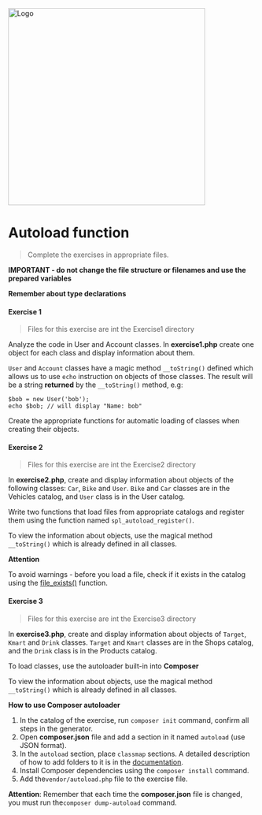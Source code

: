 <img alt="Logo" src="http://coderslab.pl/svg/logo-coderslab.svg" width="400">

# Autoload function

> Complete the exercises in appropriate files.

**IMPORTANT - do not change the file structure or filenames and use the prepared variables**

**Remember about type declarations**

#### Exercise 1

> Files for this exercise are int the Exercise1 directory

Analyze the code in User and Account classes. In **exercise1.php** create one object for each class and display information about them.

`User` and `Account` classes have a magic method `__toString()` defined which allows us to use `echo` instruction on objects of those classes. The result will be a string **returned** by the `__toString()` method, e.g:

```
$bob = new User('bob');
echo $bob; // will display "Name: bob"
```

Create the appropriate functions for automatic loading of classes when creating their objects.

#### Exercise 2

> Files for this exercise are int the Exercise2 directory

In **exercise2.php**, create and display information about objects of the following classes: `Car`, `Bike` and `User`. `Bike` and `Car` classes are in the Vehicles catalog, and `User` class is in the User catalog.

Write two functions that load files from appropriate catalogs and register them using the function named `spl_autoload_register()`.

To view the information about objects, use the magical method `__toString()` which is already defined in all classes.

**Attention**

To avoid warnings - before you load a file, check if it exists in the catalog using the [file_exists()](https://secure.php.net/manual/en/function.file-exists.php) function.

#### Exercise 3

> Files for this exercise are int the Exercise3 directory

In **exercise3.php**, create and display information about objects of `Target`, `Kmart` and `Drink` classes. `Target` and `Kmart` classes are in the Shops catalog, and the `Drink` class is in the Products catalog.

To load classes, use the autoloader built-in into **Composer**

To view the information about objects, use the magical method `__toString()` which is already defined in all classes.

**How to use Composer autoloader**
1. In the catalog of the exercise, run `composer init` command, confirm all steps in the generator.
2. Open **composer.json** file and add a section in it named `autoload` (use JSON format).
3. In the `autoload` section, place `classmap` sections. A detailed description of how to add folders to it is in the [documentation](https://getcomposer.org/doc/04-schema.md#classmap).
3. Install Composer dependencies using the `composer install` command.
4. Add the`vendor/autoload.php` file to the exercise file.

**Attention**: Remember that each time the **composer.json** file is changed, you must run the`composer dump-autoload` command.
